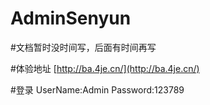 # AdminSenyun

#文档暂时没时间写，后面有时间再写

#体验地址 [http://ba.4je.cn/](http://ba.4je.cn/)

#登录 UserName:Admin Password:123789
